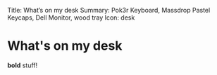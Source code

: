 Title:          What’s on my desk
Summary:        Pok3r Keyboard, Massdrop Pastel Keycaps, Dell Monitor, wood tray
Icon:           desk

# What's on my desk
**bold** stuff!
